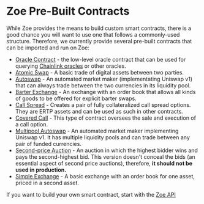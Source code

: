 # Zoe Pre-Built Contracts

<Zoe-Version/>

While Zoe provides the means to build custom smart contracts, there is a good chance you will
want to use one that follows a commonly-used structure. Therefore, we currently provide several
pre-built contracts that can be imported and run on Zoe:

- [Oracle Contract](./oracle.md) - the low-level oracle contract that
  can be used for querying [Chainlink oracles](https://docs.chain.link/docs/request-and-receive-data#config) or other oracles.
- [Atomic Swap](./atomic-swap.md) - A basic trade of digital assets between two parties.
- [Autoswap](./autoswap.md) - An automated market maker (implementating Uniswap v1) that
  can always trade between the two currencies in its liquidity pool.
- [Barter Exchange](./barter-exchange.md) - An exchange with an order book that allows all
  kinds of goods to be offered for explicit barter swaps.
- [Call Spread](./callSpread.md) - Creates a pair of fully collateralized call spread
  options. They are ERTP assets and can be used as such in other contracts.
- [Covered Call](./covered-call.md) - This type of contract oversees the sale and execution of a
  call option.
- [Multipool Autoswap](./multipoolAutoswap.md) - An automated market maker implementing
  Uniswap v1. It has multiple liquidity pools and can trade between any pair of funded
  currencies.
- [Second-price Auction](./second-price-auction.md) - An auction in which the highest bidder wins
  and pays the second-highest bid. This version doesn't conceal the bids (an essential aspect
  of second price auctions), therefore, <b>it should not be used in production.</b>
- [Simple Exchange](./simple-exchange.md) - A basic exchange with an order book for one asset,
  priced in a second asset.

If you want to build your own smart contract, start with the [Zoe API](../../api/README.md)
